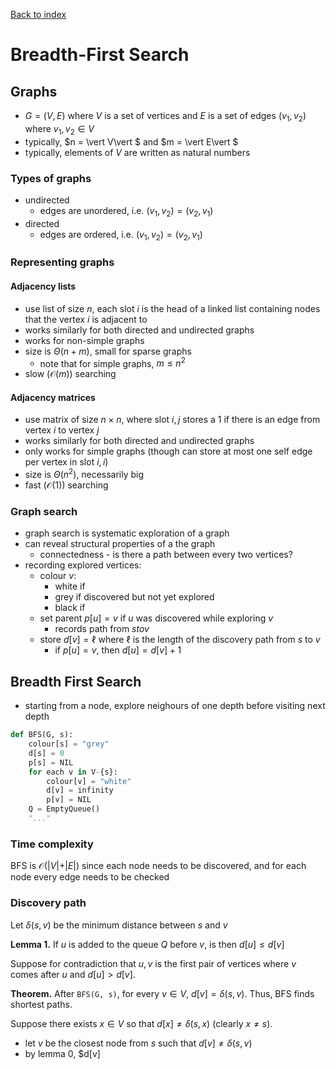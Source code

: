 [Back to index](index)

# Breadth-First Search

## Graphs

- $G = (V, E)$ where $V$ is a set of vertices and $E$ is a set of edges $(v_1, v_2)$ where $v_1, v_2 \in V$
- typically, $n = \vert V\vert $ and $m = \vert E\vert $
- typically, elements of $V$ are written as natural numbers

### Types of graphs

- undirected
  - edges are unordered, i.e. $(v_1, v_2) = (v_2, v_1)$
- directed
  - edges are ordered, i.e. $(v_1, v_2) = (v_2, v_1)$

### Representing graphs

#### Adjacency lists

- use list of size $n$, each slot $i$ is the head of a linked list containing nodes that the vertex $i$ is adjacent to
- works similarly for both directed and undirected graphs
- works for non-simple graphs
- size is $\Theta(n + m)$, small for sparse graphs
  - note that for simple graphs, $m \leq n^2$
- slow ($\mathcal O(m)$) searching

#### Adjacency matrices

- use matrix of size $n \times n$, where slot $i, j$ stores a 1 if there is an edge from vertex $i$ to vertex $j$
- works similarly for both directed and undirected graphs
- only works for simple graphs (though can store at most one self edge per vertex in slot $i, i$)
- size is $\Theta(n^2)$, necessarily big
- fast ($\mathcal O(1)$) searching

### Graph search

- graph search is systematic exploration of a graph
- can reveal structural properties of a the graph
  - connectedness - is there a path between every two vertices?
- recording explored vertices:
  - colour $v$:
    - white if
    - grey if discovered but not yet explored
    - black if
  - set parent $p[u] = v$ if $u$ was discovered while exploring $v$
    - records path from $s to v$
  - store $d[v] = \ell$ where $\ell$ is the length of the discovery path from $s$ to $v$
    - if $p[u] = v$, then $d[u] = d[v] + 1$

## Breadth First Search

- starting from a node, explore neighours of one depth before visiting next depth

```python
def BFS(G, s):
    colour[s] = "grey"
    d[s] = 0
    p[s] = NIL
    for each v in V-{s}:
        colour[v] = "white"
        d[v] = infinity
        p[v] = NIL
    Q = EmptyQueue()
    "..."
```

### Time complexity

BFS is $\mathcal O(\vert V\vert  + \vert E\vert )$ since each node needs to be discovered, and for each node every edge needs to be checked

### Discovery path

Let $\delta(s, v)$ be the minimum distance between $s$ and $v$

**Lemma 1.** If $u$ is added to the queue $Q$ before $v$, is then $d[u] \leq d[v]$

Suppose for contradiction that $u, v$ is the first pair of vertices where $v$ comes after $u$ and $d[u] > d[v]$.

**Theorem.** After `BFS(G, s)`, for every $v \in V$, $d[v] = \delta(s, v)$. Thus, BFS finds shortest paths.

Suppose there exists $x \in V$ so that $d[x] \neq \delta(s, x)$ (clearly $x \neq s$).

- let $v$ be the closest node from $s$ such that $d[v] \neq \delta(s, v)$
- by lemma $0$, $d[v]
